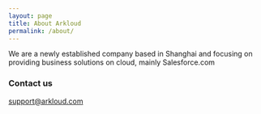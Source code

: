 ```yaml
---
layout: page
title: About Arkloud
permalink: /about/
---
```


We are a newly established company based in Shanghai and focusing on providing business
solutions on cloud, mainly Salesforce.com





### Contact us

[support@arkloud.com](mailto:charles.chen@arkloud.com)
